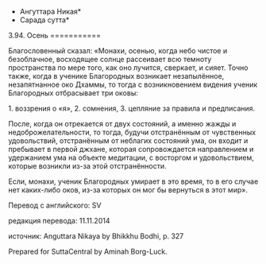 * Ангуттара Никая*
* Сарада сутта*

3\.94\. Осень
\=\=\=\=\=\=\=\=\=\=\=

Благословенный сказал: «Монахи, осенью, когда небо чистое и безоблачное, восходящее солнце рассеивает всю темноту пространства по мере того, как оно лучится, сверкает, и сияет\. Точно также, когда в ученике Благородных возникает незапылённое, незапятнанное око Дхаммы, то тогда с возникновением видения ученик Благородных отбрасывает три оковы:

1\. воззрения о «я»,
2\. сомнения,
3\. цепляние за правила и предписания\.

После, когда он отрекается от двух состояний, а именно жажды и недоброжелательности, то тогда, будучи отстранённым от чувственных удовольствий, отстранённым от неблагих состояний ума, он входит и пребывает в первой джхане, которая сопровождается направлением и удержанием ума на объекте медитации, с восторгом и удовольствием, которые возникли из\-за этой отстранённости\.

Если, монахи, ученик Благородных умирает в это время, то в его случае нет каких\-либо оков, из\-за которых он мог бы вернуться в этот мир»\.

Перевод с английского: SV

редакция перевода: 11\.11\.2014

источник: Anguttara Nikaya by Bhikkhu Bodhi, p\. 327

Prepared for SuttaCentral by Aminah Borg\-Luck\.